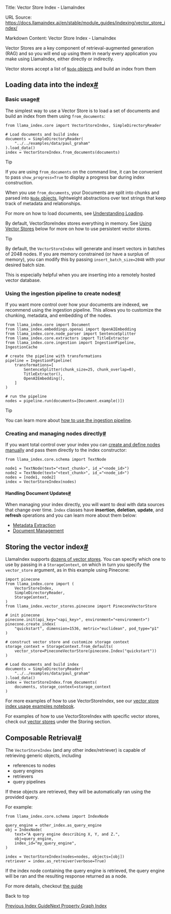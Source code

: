 Title: Vector Store Index - LlamaIndex

URL Source: https://docs.llamaindex.ai/en/stable/module_guides/indexing/vector_store_index/

Markdown Content:
Vector Store Index - LlamaIndex


Vector Stores are a key component of retrieval-augmented generation (RAG) and so you will end up using them in nearly every application you make using LlamaIndex, either directly or indirectly.

Vector stores accept a list of [`Node` objects](https://docs.llamaindex.ai/en/stable/module_guides/loading/documents_and_nodes/) and build an index from them

Loading data into the index[#](https://docs.llamaindex.ai/en/stable/module_guides/indexing/vector_store_index/#loading-data-into-the-index "Permanent link")
------------------------------------------------------------------------------------------------------------------------------------------------------------

### Basic usage[#](https://docs.llamaindex.ai/en/stable/module_guides/indexing/vector_store_index/#basic-usage "Permanent link")

The simplest way to use a Vector Store is to load a set of documents and build an index from them using `from_documents`:

```
from llama_index.core import VectorStoreIndex, SimpleDirectoryReader

# Load documents and build index
documents = SimpleDirectoryReader(
    "../../examples/data/paul_graham"
).load_data()
index = VectorStoreIndex.from_documents(documents)
```

Tip

If you are using `from_documents` on the command line, it can be convenient to pass `show_progress=True` to display a progress bar during index construction.

When you use `from_documents`, your Documents are split into chunks and parsed into [`Node` objects](https://docs.llamaindex.ai/en/stable/module_guides/loading/documents_and_nodes/), lightweight abstractions over text strings that keep track of metadata and relationships.

For more on how to load documents, see [Understanding Loading](https://docs.llamaindex.ai/en/stable/module_guides/loading/).

By default, VectorStoreIndex stores everything in memory. See [Using Vector Stores](https://docs.llamaindex.ai/en/stable/module_guides/indexing/vector_store_index/#using-vector-stores) below for more on how to use persistent vector stores.

Tip

By default, the `VectorStoreIndex` will generate and insert vectors in batches of 2048 nodes. If you are memory constrained (or have a surplus of memory), you can modify this by passing `insert_batch_size=2048` with your desired batch size.

This is especially helpful when you are inserting into a remotely hosted vector database.

### Using the ingestion pipeline to create nodes[#](https://docs.llamaindex.ai/en/stable/module_guides/indexing/vector_store_index/#using-the-ingestion-pipeline-to-create-nodes "Permanent link")

If you want more control over how your documents are indexed, we recommend using the ingestion pipeline. This allows you to customize the chunking, metadata, and embedding of the nodes.

```
from llama_index.core import Document
from llama_index.embeddings.openai import OpenAIEmbedding
from llama_index.core.node_parser import SentenceSplitter
from llama_index.core.extractors import TitleExtractor
from llama_index.core.ingestion import IngestionPipeline, IngestionCache

# create the pipeline with transformations
pipeline = IngestionPipeline(
    transformations=[
        SentenceSplitter(chunk_size=25, chunk_overlap=0),
        TitleExtractor(),
        OpenAIEmbedding(),
    ]
)

# run the pipeline
nodes = pipeline.run(documents=[Document.example()])
```

Tip

You can learn more about [how to use the ingestion pipeline](https://docs.llamaindex.ai/en/stable/module_guides/loading/ingestion_pipeline/).

### Creating and managing nodes directly[#](https://docs.llamaindex.ai/en/stable/module_guides/indexing/vector_store_index/#creating-and-managing-nodes-directly "Permanent link")

If you want total control over your index you can [create and define nodes manually](https://docs.llamaindex.ai/en/stable/module_guides/loading/documents_and_nodes/usage_nodes/) and pass them directly to the index constructor:

```
from llama_index.core.schema import TextNode

node1 = TextNode(text="<text_chunk>", id_="<node_id>")
node2 = TextNode(text="<text_chunk>", id_="<node_id>")
nodes = [node1, node2]
index = VectorStoreIndex(nodes)
```

#### Handling Document Updates[#](https://docs.llamaindex.ai/en/stable/module_guides/indexing/vector_store_index/#handling-document-updates "Permanent link")

When managing your index directly, you will want to deal with data sources that change over time. `Index` classes have **insertion**, **deletion**, **update**, and **refresh** operations and you can learn more about them below:

*   [Metadata Extraction](https://docs.llamaindex.ai/en/stable/module_guides/indexing/metadata_extraction/)
*   [Document Management](https://docs.llamaindex.ai/en/stable/module_guides/indexing/document_management/)

Storing the vector index[#](https://docs.llamaindex.ai/en/stable/module_guides/indexing/vector_store_index/#storing-the-vector-index "Permanent link")
------------------------------------------------------------------------------------------------------------------------------------------------------

LlamaIndex supports [dozens of vector stores](https://docs.llamaindex.ai/en/stable/module_guides/storing/vector_stores/). You can specify which one to use by passing in a `StorageContext`, on which in turn you specify the `vector_store` argument, as in this example using Pinecone:

```
import pinecone
from llama_index.core import (
    VectorStoreIndex,
    SimpleDirectoryReader,
    StorageContext,
)
from llama_index.vector_stores.pinecone import PineconeVectorStore

# init pinecone
pinecone.init(api_key="<api_key>", environment="<environment>")
pinecone.create_index(
    "quickstart", dimension=1536, metric="euclidean", pod_type="p1"
)

# construct vector store and customize storage context
storage_context = StorageContext.from_defaults(
    vector_store=PineconeVectorStore(pinecone.Index("quickstart"))
)

# Load documents and build index
documents = SimpleDirectoryReader(
    "../../examples/data/paul_graham"
).load_data()
index = VectorStoreIndex.from_documents(
    documents, storage_context=storage_context
)
```

For more examples of how to use VectorStoreIndex, see our [vector store index usage examples notebook](https://docs.llamaindex.ai/en/stable/module_guides/indexing/vector_store_guide/).

For examples of how to use VectorStoreIndex with specific vector stores, check out [vector stores](https://docs.llamaindex.ai/en/stable/module_guides/storing/vector_stores/) under the Storing section.

Composable Retrieval[#](https://docs.llamaindex.ai/en/stable/module_guides/indexing/vector_store_index/#composable-retrieval "Permanent link")
----------------------------------------------------------------------------------------------------------------------------------------------

The `VectorStoreIndex` (and any other index/retriever) is capable of retrieving generic objects, including

*   references to nodes
*   query engines
*   retrievers
*   query pipelines

If these objects are retrieved, they will be automatically ran using the provided query.

For example:

```
from llama_index.core.schema import IndexNode

query_engine = other_index.as_query_engine
obj = IndexNode(
    text="A query engine describing X, Y, and Z.",
    obj=query_engine,
    index_id="my_query_engine",
)

index = VectorStoreIndex(nodes=nodes, objects=[obj])
retriever = index.as_retreiver(verbose=True)
```

If the index node containing the query engine is retrieved, the query engine will be ran and the resulting response returned as a node.

For more details, checkout [the guide](https://docs.llamaindex.ai/en/stable/examples/retrievers/composable_retrievers/)

Back to top

[Previous Index Guide](https://docs.llamaindex.ai/en/stable/module_guides/indexing/index_guide/)[Next Property Graph Index](https://docs.llamaindex.ai/en/stable/module_guides/indexing/lpg_index_guide/)
